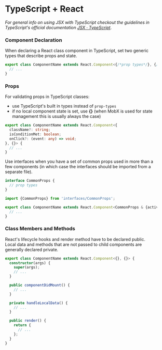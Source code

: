 # TypeScript + React

*For general info on using JSX with TypeScript checkout the guidelines in TypeScript's official documentation [JSX · TypeScript](https://www.typescriptlang.org/docs/handbook/jsx.html)*.

### Component Declaration

When declaring a React class component in TypeScript, set two generic types that describe props and state.

``` typescript
export class ComponentName extends React.Component<{/*prop types*/}, {/*state types*/}> {
  // ...
}
```

### Props

For validating props in TypeScript classes:
- use TypeScript's built in types instead of `prop-types`
- if no local component state is set, use **{}** (when MobX is used for state management this is usually always the case)

``` typescript
export class ComponentName extends React.Component<{
  className?: string;
  isConditionMet: boolean;
  onClick?: (event: any) => void;
}, {}> {
  // ...
}
```

Use interfaces when you have a set of common props used in more than a few components (in which case the interfaces should be imported from a separate file).

``` typescript
interface CommonProps {
  // prop types
}
``` 

``` typescript
import {CommonProps} from 'interfaces/CommonProps';

export class ComponentName extends React.Component<CommonProps & {active?: boolean}, {}> {
  // ...
}
```

### Class Members and Methods
React's lifecycle hooks and render method have to be declared public. Local data and methods that are not passed to child components are generally declared private.

``` typescript
export class ComponentName extends React.Component<{}, {}> {
  constructor(args) {
    super(args);
    // ...
  }

  public componentDidMount() {
    // ...
  }

  private handleLocalData() {
    // ...
  }

  public render() {
    return {
      // ...
    };
  }
}
```
